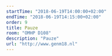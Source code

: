 ```yaml
---
startTime: "2018-06-19T14:00:00+02:00"
endTime: "2018-06-19T14:15:00+02:00"
order: 9
title: Pauze
room: "OMHP D108"
description: "Pauze"
url: "http://www.genm18.nl"
---
```

